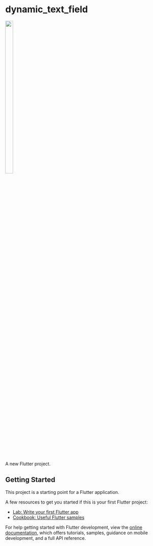 # dynamic_text_field
<p>
 
<img src = "https://github.com/mayuuu05/Dynamic_TextField/assets/149376263/681f570f-b401-4038-b262-4634ff8690a4       " width=22% height=35% >

</p>
A new Flutter project.

## Getting Started

This project is a starting point for a Flutter application.

A few resources to get you started if this is your first Flutter project:

- [Lab: Write your first Flutter app](https://docs.flutter.dev/get-started/codelab)
- [Cookbook: Useful Flutter samples](https://docs.flutter.dev/cookbook)

For help getting started with Flutter development, view the
[online documentation](https://docs.flutter.dev/), which offers tutorials,
samples, guidance on mobile development, and a full API reference.
